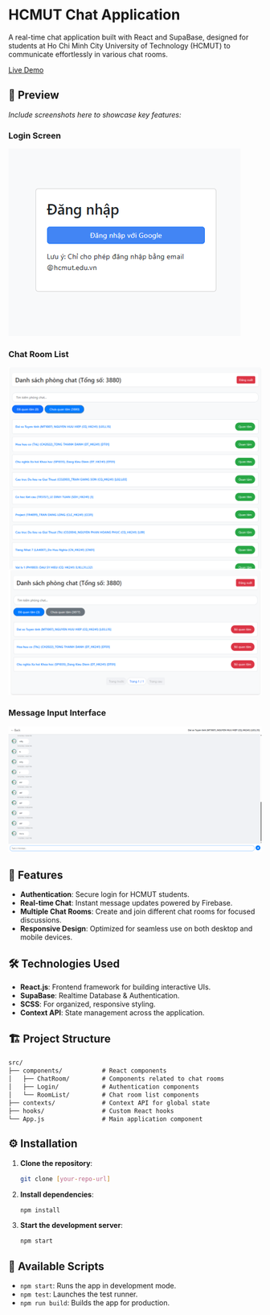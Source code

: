 # HCMUT Chat Application

A real-time chat application built with React and SupaBase, designed for students at Ho Chi Minh City University of Technology (HCMUT) to communicate effortlessly in various chat rooms.

[Live Demo](https://hcmut-chat-app.vercel.app/login)

## 📱 Preview

*Include screenshots here to showcase key features:*

### Login Screen
![Login Screen](preview/pre2.png)

### Chat Room List
![Chat Room List1](preview/pre1.png)
![Chat Room List 2](preview/pre4.png)

### Message Input Interface
![Message Input Interface](preview/pre3.png)

## 🚀 Features

- **Authentication**: Secure login for HCMUT students.
- **Real-time Chat**: Instant message updates powered by Firebase.
- **Multiple Chat Rooms**: Create and join different chat rooms for focused discussions.
- **Responsive Design**: Optimized for seamless use on both desktop and mobile devices.

## 🛠️ Technologies Used

- **React.js**: Frontend framework for building interactive UIs.
- **SupaBase**: Realtime Database & Authentication.
- **SCSS**: For organized, responsive styling.
- **Context API**: State management across the application.

## 🏗️ Project Structure

```
src/
├── components/           # React components
│   ├── ChatRoom/         # Components related to chat rooms
│   ├── Login/            # Authentication components
│   └── RoomList/         # Chat room list components
├── contexts/             # Context API for global state
├── hooks/                # Custom React hooks
└── App.js                # Main application component
```

## ⚙️ Installation

1. **Clone the repository**:
   ```bash
   git clone [your-repo-url]
   ```

2. **Install dependencies**:
   ```bash
   npm install
   ```

4. **Start the development server**:
   ```bash
   npm start
   ```

## 🔄 Available Scripts

- `npm start`: Runs the app in development mode.
- `npm test`: Launches the test runner.
- `npm run build`: Builds the app for production.



